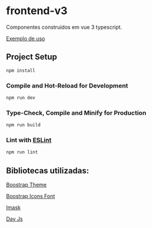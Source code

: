 # frontend-v3

Componentes construídos em vue 3 typescript.

[Exemplo de uso](https://danielthavares.github.io/frontend-v3/)

## Project Setup

```sh
npm install
```

### Compile and Hot-Reload for Development

```sh
npm run dev
```

### Type-Check, Compile and Minify for Production

```sh
npm run build
```

### Lint with [ESLint](https://eslint.org/)

```sh
npm run lint
```

## Bibliotecas utilizadas:

[Boostrap Theme](https://bootswatch.com/yeti/)

[Boostrap Icons Font](https://icons.getbootstrap.com/font/)

[Imask](https://imask.js.org)

[Day Js](https://day.js.org)
